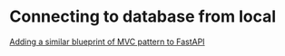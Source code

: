 # Connecting to database from local

[Adding a similar blueprint of MVC pattern to FastAPI](https://stackoverflow.com/questions/64943693/what-are-the-best-practices-for-structuring-a-fastapi-project)
